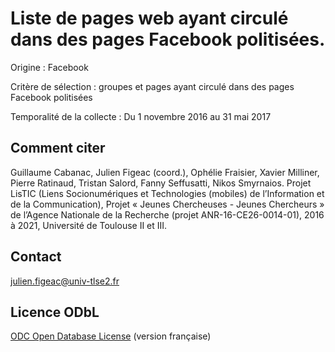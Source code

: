 # Liste de pages web ayant circulé dans des pages Facebook politisées.

Origine : Facebook

Critère de sélection : groupes et pages ayant circulé dans des pages Facebook politisées

Temporalité de la collecte :
Du 1 novembre 2016 au 31 mai 2017

## Comment citer

Guillaume Cabanac, Julien Figeac (coord.), Ophélie Fraisier, Xavier Milliner, Pierre Ratinaud, Tristan Salord, Fanny Seffusatti, Nikos Smyrnaios. Projet LisTIC (Liens Socionumériques et Technologies (mobiles) de l’Information et de la Communication), Projet « Jeunes Chercheuses - Jeunes Chercheurs » de l’Agence Nationale de la Recherche (projet ANR-16-CE26-0014-01), 2016 à 2021, Université de Toulouse II et III.

## Contact

julien.figeac@univ-tlse2.fr

## Licence ODbL

[ODC Open Database License](http://vvlibri.org/en/licence/odbl-10/legalcode/official)
(version française)